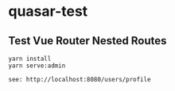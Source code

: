 # quasar-test

## Test Vue Router Nested Routes
```
yarn install
yarn serve:admin

see: http://localhost:8080/users/profile
```


